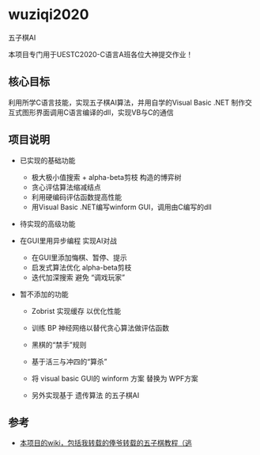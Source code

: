 # wuziqi2020
五子棋AI

本项目专门用于UESTC2020-C语言A班各位大神提交作业！

## 核心目标
利用所学C语言技能，实现五子棋AI算法，并用自学的Visual Basic .NET 制作交互式图形界面调用C语言编译的dll，实现VB与C的通信

## 项目说明

- 已实现的基础功能

  - 极大极小值搜索 + alpha-beta剪枝 构造的博弈树
  - 贪心评估算法缩减结点
  - 利用硬编码评估函数提高性能
  - 用Visual Basic .NET编写winform GUI，调用由C编写的dll
- 待实现的高级功能
- 在GUI里用异步编程 实现AI对战
  - 在GUI里添加悔棋、暂停、提示
  - 启发式算法优化 alpha-beta剪枝
  - 迭代加深搜索 避免 “调戏玩家”
- 暂不添加的功能
  
  - Zobrist 实现缓存 以优化性能
  - 训练 BP 神经网络以替代贪心算法做评估函数
  - 黑棋的“禁手”规则
  - 基于活三与冲四的“算杀”
  
  - 将 visual basic GUI的 winform 方案 替换为 WPF方案
  - 另外实现基于 遗传算法 的五子棋AI

## 参考

- [本项目的wiki，包括我转载的俸爷转载的五子棋教程（逃](https://github.com/SMagic-L/wuziqi2020/wiki)

